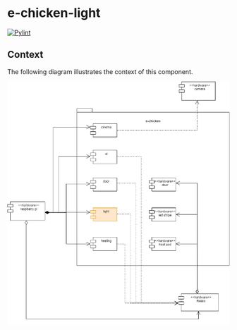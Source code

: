 # e-chicken-light

[![Pylint](https://github.com/ronnyfriedland/e-chicken-light/actions/workflows/pylint.yml/badge.svg)](https://github.com/ronnyfriedland/e-chicken-light/actions/workflows/pylint.yml)

## Context

The following diagram illustrates the context of this component.

![](readme/e-chicken.drawio.png)

